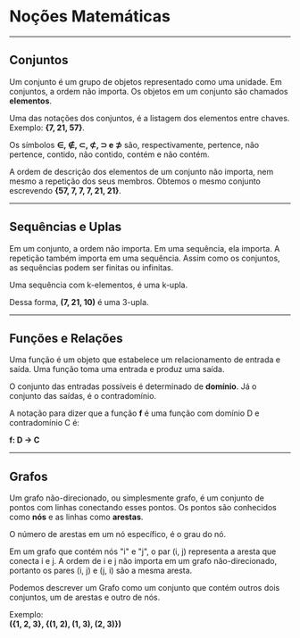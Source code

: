 # Noções Matemáticas

---
## Conjuntos

Um conjunto é um grupo de objetos representado como uma unidade. Em conjuntos, a ordem não importa. Os objetos em um conjunto são chamados **elementos**.

Uma das notações dos conjuntos, é a listagem dos elementos entre chaves. Exemplo: **{7, 21, 57}**.

Os símbolos **∈, ∉, ⊂, ⊄, ⊃ e ⊅** são, respectivamente, pertence, não pertence, contido, não contido, contém e não contém.

A ordem de descrição dos elementos de um conjunto não importa, nem mesmo a repetição dos seus membros. Obtemos o mesmo conjunto escrevendo **{57, 7, 7, 7, 21, 21}**.


---
## Sequências e Uplas

Em um conjunto, a ordem não importa. Em uma sequência, ela importa. A repetição também importa em uma sequência. Assim como os conjuntos, as sequências podem ser finitas ou infinitas. 

Uma sequência com k-elementos, é uma k-upla.

Dessa forma, **(7, 21, 10)** é uma 3-upla.

---
## Funções e Relações

Uma função é um objeto que estabelece um relacionamento de entrada e saída. Uma função toma uma entrada e produz uma saída. 

O conjunto das entradas possíveis é determinado de **domínio**. Já o conjunto das saídas, é o contradomínio.

A notação para dizer que a função **f** é uma função com domínio D e contradomínio C é:

**f: D -> C**

---
## Grafos

Um grafo não-direcionado, ou simplesmente grafo, é um conjunto de pontos com linhas conectando esses pontos. Os pontos são conhecidos como **nós** e as linhas como **arestas**.

O número de arestas em um nó específico, é o grau do nó.

Em um grafo que contém nós "i" e "j", o par (i, j) representa a aresta que conecta i e j. A ordem de i e j não importa em um grafo não-direcionado, portanto os pares (i, j) e (j, i) são a mesma aresta.

Podemos descrever um Grafo como um conjunto que contém outros dois conjuntos, um de arestas e outro de nós.

Exemplo:<br>
**({1, 2, 3}, {(1, 2), (1, 3), (2, 3)})**

